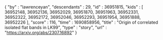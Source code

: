 {
  "by" : "lawrenceyan",
  "descendants" : 29,
  "id" : 36951815,
  "kids" : [ 36952148, 36952136, 36952029, 36951870, 36951963, 36952331, 36952322, 36952172, 36952046, 36952293, 36951954, 36951888, 36952226 ],
  "score" : 116,
  "time" : 1690858956,
  "title" : "Origin of correlated isolated flat bands in LK99",
  "type" : "story",
  "url" : "https://arxiv.org/abs/2307.16892"
}
